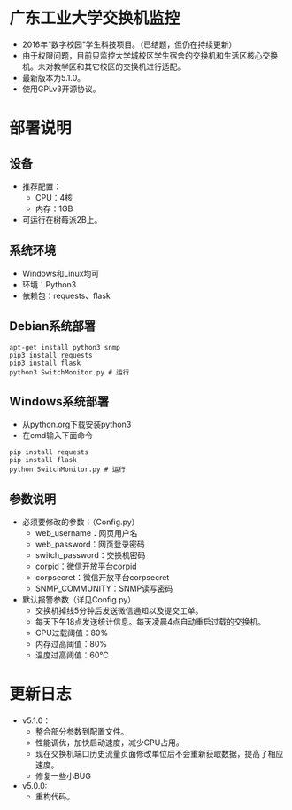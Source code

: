 # 广东工业大学交换机监控
- 2016年“数字校园”学生科技项目。（已结题，但仍在持续更新）  
- 由于权限问题，目前只监控大学城校区学生宿舍的交换机和生活区核心交换机。未对教学区和其它校区的交换机进行适配。  
- 最新版本为5.1.0。  
- 使用GPLv3开源协议。

# 部署说明
## 设备
- 推荐配置：
  - CPU：4核
  - 内存：1GB
- 可运行在树莓派2B上。
## 系统环境
- Windows和Linux均可
- 环境：Python3
- 依赖包：requests、flask
## Debian系统部署
```shell
apt-get install python3 snmp
pip3 install requests
pip3 install flask
python3 SwitchMonitor.py # 运行
```
## Windows系统部署
- 从python.org下载安装python3
- 在cmd输入下面命令
```shell
pip install requests
pip install flask
python SwitchMonitor.py # 运行
```
## 参数说明
- 必须要修改的参数：（Config.py）
  - web_username：网页用户名
  - web_password：网页登录密码
  - switch_password：交换机密码
  - corpid：微信开放平台corpid
  - corpsecret：微信开放平台corpsecret
  - SNMP_COMMUNITY：SNMP读写密码
- 默认报警参数（详见Config.py）
  - 交换机掉线5分钟后发送微信通知以及提交工单。
  - 每天下午18点发送统计信息。每天凌晨4点自动重启过载的交换机。
  - CPU过载阈值：80%
  - 内存过高阈值：80%
  - 温度过高阈值：60℃

# 更新日志
- v5.1.0：
  - 整合部分参数到配置文件。
  - 性能调优，加快启动速度，减少CPU占用。
  - 现在交换机端口历史流量页面修改单位后不会重新获取数据，提高了相应速度。
  - 修复一些小BUG
- v5.0.0:
  - 重构代码。
